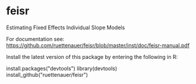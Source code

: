 # feisr
Estimating Fixed Effects Individual Slope Models

For documentation see:
https://github.com/ruettenauer/feisr/blob/master/inst/doc/feisr-manual.pdf

Install the latest version of this package by entering the following in R:

install.packages("devtools")
library(devtools)
install_github("ruettenauer/feisr")
